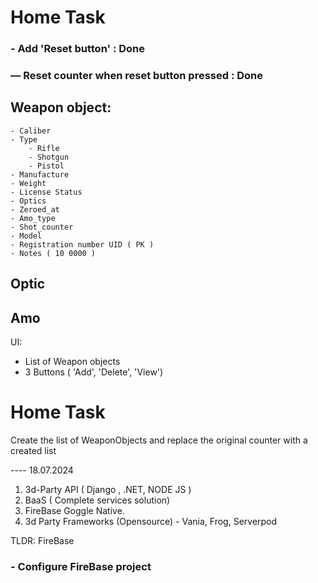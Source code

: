 # Home Task

### - Add 'Reset button' : Done

### — Reset counter when reset button pressed : Done


[//]: # (if case)

[//]: # (Contructors)

## Weapon object:

    - Caliber
    - Type 
        - Rifle
        - Shotgun
        - Pistol
    - Manufacture
    - Weight
    - License Status
    - Optics
    - Zeroed_at
    - Amo_type
    - Shot_counter
    - Model
    - Registration number UID ( PK )
    - Notes ( 10 0000 )

## Optic

## Amo

UI:  
- List of Weapon objects
- 3 Buttons ( 'Add', 'Delete', 'View')

# Home Task

Create the list of WeaponObjects and replace the original counter with a created list
        
---- 18.07.2024
1) 3d-Party API ( Django , .NET, NODE JS )
2) BaaS ( Complete services solution)
3) FireBase Goggle Native.
4) 3d Party Frameworks (Opensource) - Vania, Frog, Serverpod

TLDR: FireBase

###  - Configure FireBase project

   


